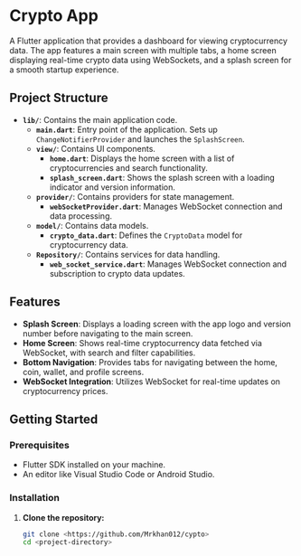# Crypto App

A Flutter application that provides a dashboard for viewing cryptocurrency data. The app features a main screen with multiple tabs, a home screen displaying real-time crypto data using WebSockets, and a splash screen for a smooth startup experience.

## Project Structure

- **`lib/`**: Contains the main application code.
  - **`main.dart`**: Entry point of the application. Sets up `ChangeNotifierProvider` and launches the `SplashScreen`.
  - **`view/`**: Contains UI components.
    - **`home.dart`**: Displays the home screen with a list of cryptocurrencies and search functionality.
    - **`splash_screen.dart`**: Shows the splash screen with a loading indicator and version information.
  - **`provider/`**: Contains providers for state management.
    - **`webSocketProvider.dart`**: Manages WebSocket connection and data processing.
  - **`model/`**: Contains data models.
    - **`crypto_data.dart`**: Defines the `CryptoData` model for cryptocurrency data.
  - **`Repository/`**: Contains services for data handling.
    - **`web_socket_service.dart`**: Manages WebSocket connection and subscription to crypto data updates.

## Features

- **Splash Screen**: Displays a loading screen with the app logo and version number before navigating to the main screen.
- **Home Screen**: Shows real-time cryptocurrency data fetched via WebSocket, with search and filter capabilities.
- **Bottom Navigation**: Provides tabs for navigating between the home, coin, wallet, and profile screens.
- **WebSocket Integration**: Utilizes WebSocket for real-time updates on cryptocurrency prices.

## Getting Started

### Prerequisites

- Flutter SDK installed on your machine.
- An editor like Visual Studio Code or Android Studio.

### Installation

1. **Clone the repository:**

   ```sh
   git clone <https://github.com/Mrkhan012/cypto>
   cd <project-directory>

